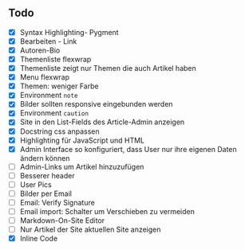 Todo
----
 - [x] Syntax Highlighting- Pygment
 - [x] Bearbeiten - Link
 - [x] Autoren-Bio
 - [x] Themenliste flexwrap
 - [x] Themenliste zeigt nur Themen die auch Artikel haben
 - [x] Menu flexwrap
 - [x] Themen: weniger Farbe
 - [x] Environment ```note```
 - [x] Bilder sollten responsive eingebunden werden
 - [x] Environment ```caution```
 - [x] Site in den List-Fields des Article-Admin anzeigen
 - [x] Docstring css anpassen
 - [x] Highlighting für JavaScript und HTML
 - [x] Admin Interface so konfiguriert, dass User nur ihre eigenen Daten ändern können
 - [ ] Admin-Links um Artikel hinzuzufügen
 - [ ] Besserer header
 - [ ] User Pics
 - [ ] Bilder per Email
 - [ ] Email: Verify Signature
 - [ ] Email import: Schalter um Verschieben zu vermeiden
 - [ ] Markdown-On-Site Editor
 - [ ] Nur Artikel der Site aktuellen Site anzeigen
 - [x] Inline Code
